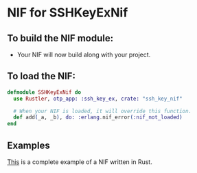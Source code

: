 # NIF for SSHKeyExNif

## To build the NIF module:

- Your NIF will now build along with your project.

## To load the NIF:

```elixir
defmodule SSHKeyExNif do
  use Rustler, otp_app: :ssh_key_ex, crate: "ssh_key_nif"

  # When your NIF is loaded, it will override this function.
  def add(_a, _b), do: :erlang.nif_error(:nif_not_loaded)
end
```

## Examples

[This](https://github.com/rusterlium/NifIo) is a complete example of a NIF written in Rust.
